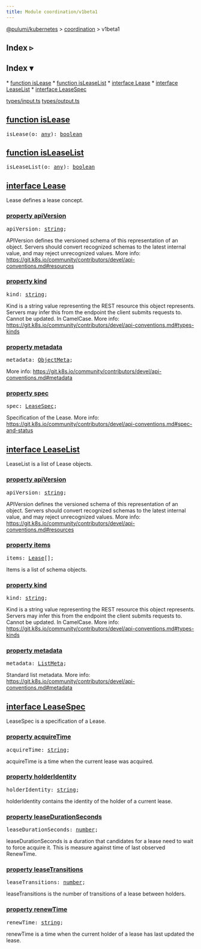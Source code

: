 ```yaml
---
title: Module coordination/v1beta1
---
```


<!-- WARNING: this page was generated by a tool. Do not edit it by hand. -->
<!-- To change it, please see https://github.com/pulumi/docs/tree/master/tools/tscdocgen. -->

<a href="../../index.html">@pulumi/kubernetes</a> &gt; <a href="../index.html">coordination</a> &gt; v1beta1

<div class="toggleVisible" markdown="1">
<div class="collapsed" markdown="1">
<h2 class="pdoc-module-header toggleButton" title="Click to show Index">Index ▹</h2>
</div>
<div class="expanded" markdown="1">
<h2 class="pdoc-module-header toggleButton" title="Click to hide Index">Index ▾</h2>
<div class="pdoc-module-contents" markdown="1">
* <a href="#isLease">function isLease</a>
* <a href="#isLeaseList">function isLeaseList</a>
* <a href="#Lease">interface Lease</a>
* <a href="#LeaseList">interface LeaseList</a>
* <a href="#LeaseSpec">interface LeaseSpec</a>

<a href="https://github.com/pulumi/pulumi-kubernetes/blob/master/sdk/nodejs/types/input.ts">types/input.ts</a> <a href="https://github.com/pulumi/pulumi-kubernetes/blob/master/sdk/nodejs/types/output.ts">types/output.ts</a> 
</div>
</div>
</div>


<h2 class="pdoc-module-header" id="isLease">
<a class="pdoc-member-name" href="https://github.com/pulumi/pulumi-kubernetes/blob/master/sdk/nodejs/types/input.ts#L7994">function <b>isLease</b></a>
</h2>
<div class="pdoc-module-contents" markdown="1">

<pre class="highlight"><span class='kd'></span>isLease(o: <span class='kd'><a href='https://www.typescriptlang.org/docs/handbook/basic-types.html#any'>any</a></span>): <span class='kd'><a href='https://developer.mozilla.org/en-US/docs/Web/JavaScript/Reference/Global_Objects/Boolean'>boolean</a></span></pre>

</div>
<h2 class="pdoc-module-header" id="isLeaseList">
<a class="pdoc-member-name" href="https://github.com/pulumi/pulumi-kubernetes/blob/master/sdk/nodejs/types/input.ts#L8031">function <b>isLeaseList</b></a>
</h2>
<div class="pdoc-module-contents" markdown="1">

<pre class="highlight"><span class='kd'></span>isLeaseList(o: <span class='kd'><a href='https://www.typescriptlang.org/docs/handbook/basic-types.html#any'>any</a></span>): <span class='kd'><a href='https://developer.mozilla.org/en-US/docs/Web/JavaScript/Reference/Global_Objects/Boolean'>boolean</a></span></pre>

</div>
<h2 class="pdoc-module-header" id="Lease">
<a class="pdoc-member-name" href="https://github.com/pulumi/pulumi-kubernetes/blob/master/sdk/nodejs/types/output.ts#L7524">interface <b>Lease</b></a>
</h2>
<div class="pdoc-module-contents" markdown="1">

Lease defines a lease concept.

<h3 class="pdoc-member-header" id="Lease-apiVersion">
<a class="pdoc-child-name" href="https://github.com/pulumi/pulumi-kubernetes/blob/master/sdk/nodejs/types/output.ts#L7531">property <b>apiVersion</b></a>
</h3>
<div class="pdoc-member-contents" markdown="1">
<pre class="highlight"><span class='kd'></span>apiVersion: <span class='kd'><a href='https://developer.mozilla.org/en-US/docs/Web/JavaScript/Reference/Global_Objects/String'>string</a></span>;</pre>

APIVersion defines the versioned schema of this representation of an object. Servers should
convert recognized schemas to the latest internal value, and may reject unrecognized
values. More info:
https://git.k8s.io/community/contributors/devel/api-conventions.md#resources

</div>
<h3 class="pdoc-member-header" id="Lease-kind">
<a class="pdoc-child-name" href="https://github.com/pulumi/pulumi-kubernetes/blob/master/sdk/nodejs/types/output.ts#L7539">property <b>kind</b></a>
</h3>
<div class="pdoc-member-contents" markdown="1">
<pre class="highlight"><span class='kd'></span>kind: <span class='kd'><a href='https://developer.mozilla.org/en-US/docs/Web/JavaScript/Reference/Global_Objects/String'>string</a></span>;</pre>

Kind is a string value representing the REST resource this object represents. Servers may
infer this from the endpoint the client submits requests to. Cannot be updated. In
CamelCase. More info:
https://git.k8s.io/community/contributors/devel/api-conventions.md#types-kinds

</div>
<h3 class="pdoc-member-header" id="Lease-metadata">
<a class="pdoc-child-name" href="https://github.com/pulumi/pulumi-kubernetes/blob/master/sdk/nodejs/types/output.ts#L7544">property <b>metadata</b></a>
</h3>
<div class="pdoc-member-contents" markdown="1">
<pre class="highlight"><span class='kd'></span>metadata: <a href='#ObjectMeta'>ObjectMeta</a>;</pre>

More info: https://git.k8s.io/community/contributors/devel/api-conventions.md#metadata

</div>
<h3 class="pdoc-member-header" id="Lease-spec">
<a class="pdoc-child-name" href="https://github.com/pulumi/pulumi-kubernetes/blob/master/sdk/nodejs/types/output.ts#L7550">property <b>spec</b></a>
</h3>
<div class="pdoc-member-contents" markdown="1">
<pre class="highlight"><span class='kd'></span>spec: <a href='#LeaseSpec'>LeaseSpec</a>;</pre>

Specification of the Lease. More info:
https://git.k8s.io/community/contributors/devel/api-conventions.md#spec-and-status

</div>
</div>
<h2 class="pdoc-module-header" id="LeaseList">
<a class="pdoc-member-name" href="https://github.com/pulumi/pulumi-kubernetes/blob/master/sdk/nodejs/types/output.ts#L7557">interface <b>LeaseList</b></a>
</h2>
<div class="pdoc-module-contents" markdown="1">

LeaseList is a list of Lease objects.

<h3 class="pdoc-member-header" id="LeaseList-apiVersion">
<a class="pdoc-child-name" href="https://github.com/pulumi/pulumi-kubernetes/blob/master/sdk/nodejs/types/output.ts#L7564">property <b>apiVersion</b></a>
</h3>
<div class="pdoc-member-contents" markdown="1">
<pre class="highlight"><span class='kd'></span>apiVersion: <span class='kd'><a href='https://developer.mozilla.org/en-US/docs/Web/JavaScript/Reference/Global_Objects/String'>string</a></span>;</pre>

APIVersion defines the versioned schema of this representation of an object. Servers should
convert recognized schemas to the latest internal value, and may reject unrecognized
values. More info:
https://git.k8s.io/community/contributors/devel/api-conventions.md#resources

</div>
<h3 class="pdoc-member-header" id="LeaseList-items">
<a class="pdoc-child-name" href="https://github.com/pulumi/pulumi-kubernetes/blob/master/sdk/nodejs/types/output.ts#L7569">property <b>items</b></a>
</h3>
<div class="pdoc-member-contents" markdown="1">
<pre class="highlight"><span class='kd'></span>items: <a href='#Lease'>Lease</a>[];</pre>

Items is a list of schema objects.

</div>
<h3 class="pdoc-member-header" id="LeaseList-kind">
<a class="pdoc-child-name" href="https://github.com/pulumi/pulumi-kubernetes/blob/master/sdk/nodejs/types/output.ts#L7577">property <b>kind</b></a>
</h3>
<div class="pdoc-member-contents" markdown="1">
<pre class="highlight"><span class='kd'></span>kind: <span class='kd'><a href='https://developer.mozilla.org/en-US/docs/Web/JavaScript/Reference/Global_Objects/String'>string</a></span>;</pre>

Kind is a string value representing the REST resource this object represents. Servers may
infer this from the endpoint the client submits requests to. Cannot be updated. In
CamelCase. More info:
https://git.k8s.io/community/contributors/devel/api-conventions.md#types-kinds

</div>
<h3 class="pdoc-member-header" id="LeaseList-metadata">
<a class="pdoc-child-name" href="https://github.com/pulumi/pulumi-kubernetes/blob/master/sdk/nodejs/types/output.ts#L7583">property <b>metadata</b></a>
</h3>
<div class="pdoc-member-contents" markdown="1">
<pre class="highlight"><span class='kd'></span>metadata: <a href='#ListMeta'>ListMeta</a>;</pre>

Standard list metadata. More info:
https://git.k8s.io/community/contributors/devel/api-conventions.md#metadata

</div>
</div>
<h2 class="pdoc-module-header" id="LeaseSpec">
<a class="pdoc-member-name" href="https://github.com/pulumi/pulumi-kubernetes/blob/master/sdk/nodejs/types/output.ts#L7590">interface <b>LeaseSpec</b></a>
</h2>
<div class="pdoc-module-contents" markdown="1">

LeaseSpec is a specification of a Lease.

<h3 class="pdoc-member-header" id="LeaseSpec-acquireTime">
<a class="pdoc-child-name" href="https://github.com/pulumi/pulumi-kubernetes/blob/master/sdk/nodejs/types/output.ts#L7594">property <b>acquireTime</b></a>
</h3>
<div class="pdoc-member-contents" markdown="1">
<pre class="highlight"><span class='kd'></span>acquireTime: <span class='kd'><a href='https://developer.mozilla.org/en-US/docs/Web/JavaScript/Reference/Global_Objects/String'>string</a></span>;</pre>

acquireTime is a time when the current lease was acquired.

</div>
<h3 class="pdoc-member-header" id="LeaseSpec-holderIdentity">
<a class="pdoc-child-name" href="https://github.com/pulumi/pulumi-kubernetes/blob/master/sdk/nodejs/types/output.ts#L7599">property <b>holderIdentity</b></a>
</h3>
<div class="pdoc-member-contents" markdown="1">
<pre class="highlight"><span class='kd'></span>holderIdentity: <span class='kd'><a href='https://developer.mozilla.org/en-US/docs/Web/JavaScript/Reference/Global_Objects/String'>string</a></span>;</pre>

holderIdentity contains the identity of the holder of a current lease.

</div>
<h3 class="pdoc-member-header" id="LeaseSpec-leaseDurationSeconds">
<a class="pdoc-child-name" href="https://github.com/pulumi/pulumi-kubernetes/blob/master/sdk/nodejs/types/output.ts#L7605">property <b>leaseDurationSeconds</b></a>
</h3>
<div class="pdoc-member-contents" markdown="1">
<pre class="highlight"><span class='kd'></span>leaseDurationSeconds: <span class='kd'><a href='https://developer.mozilla.org/en-US/docs/Web/JavaScript/Reference/Global_Objects/Number'>number</a></span>;</pre>

leaseDurationSeconds is a duration that candidates for a lease need to wait to force
acquire it. This is measure against time of last observed RenewTime.

</div>
<h3 class="pdoc-member-header" id="LeaseSpec-leaseTransitions">
<a class="pdoc-child-name" href="https://github.com/pulumi/pulumi-kubernetes/blob/master/sdk/nodejs/types/output.ts#L7610">property <b>leaseTransitions</b></a>
</h3>
<div class="pdoc-member-contents" markdown="1">
<pre class="highlight"><span class='kd'></span>leaseTransitions: <span class='kd'><a href='https://developer.mozilla.org/en-US/docs/Web/JavaScript/Reference/Global_Objects/Number'>number</a></span>;</pre>

leaseTransitions is the number of transitions of a lease between holders.

</div>
<h3 class="pdoc-member-header" id="LeaseSpec-renewTime">
<a class="pdoc-child-name" href="https://github.com/pulumi/pulumi-kubernetes/blob/master/sdk/nodejs/types/output.ts#L7615">property <b>renewTime</b></a>
</h3>
<div class="pdoc-member-contents" markdown="1">
<pre class="highlight"><span class='kd'></span>renewTime: <span class='kd'><a href='https://developer.mozilla.org/en-US/docs/Web/JavaScript/Reference/Global_Objects/String'>string</a></span>;</pre>

renewTime is a time when the current holder of a lease has last updated the lease.

</div>
</div>
